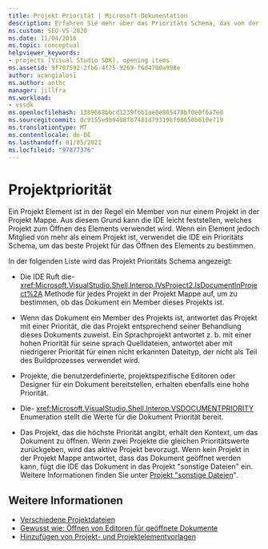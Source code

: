 ```yaml
---
title: Projekt Priorität | Microsoft-Dokumentation
description: Erfahren Sie mehr über das Prioritäts Schema, das von der Visual Studio-IDE verwendet wird, um das beste Projekt zum Öffnen eines Elements festzulegen, wenn das Element Mitglied von mehreren Projekten ist.
ms.custom: SEO-VS-2020
ms.date: 11/04/2016
ms.topic: conceptual
helpviewer_keywords:
- projects [Visual Studio SDK], opening items
ms.assetid: 9f707592-2fb6-4f75-9269-f6d4700a998e
author: acangialosi
ms.author: anthc
manager: jillfra
ms.workload:
- vssdk
ms.openlocfilehash: 1389668bbcd1239fbb1ae0e865478bf0e0f6a7e8
ms.sourcegitcommit: 0c9155e9b9408fb7481d79319bf08650b610e719
ms.translationtype: MT
ms.contentlocale: de-DE
ms.lasthandoff: 01/05/2021
ms.locfileid: "97877376"
---
```

# <a name="project-priority"></a>Projektpriorität
Ein Projekt Element ist in der Regel ein Member von nur einem Projekt in der Projekt Mappe. Aus diesem Grund kann die IDE leicht feststellen, welches Projekt zum Öffnen des Elements verwendet wird. Wenn ein Element jedoch Mitglied von mehr als einem Projekt ist, verwendet die IDE ein Prioritäts Schema, um das beste Projekt für das Öffnen des Elements zu bestimmen.

 In der folgenden Liste wird das Projekt Prioritäts Schema angezeigt:

- Die IDE Ruft die- <xref:Microsoft.VisualStudio.Shell.Interop.IVsProject2.IsDocumentInProject%2A> Methode für jedes Projekt in der Projekt Mappe auf, um zu bestimmen, ob das Dokument ein Member dieses Projekts ist.

- Wenn das Dokument ein Member des Projekts ist, antwortet das Projekt mit einer Priorität, die das Projekt entsprechend seiner Behandlung dieses Dokuments zuweist. Ein Sprachprojekt antwortet z. b. mit einer hohen Priorität für seine sprach Quelldateien, antwortet aber mit niedrigerer Priorität für einen nicht erkannten Dateityp, der nicht als Teil des Buildprozesses verwendet wird.

- Projekte, die benutzerdefinierte, projektspezifische Editoren oder Designer für ein Dokument bereitstellen, erhalten ebenfalls eine hohe Priorität.

- Die- <xref:Microsoft.VisualStudio.Shell.Interop.VSDOCUMENTPRIORITY> Enumeration stellt die Werte für die Dokument Priorität bereit.

- Das Projekt, das die höchste Priorität angibt, erhält den Kontext, um das Dokument zu öffnen. Wenn zwei Projekte die gleichen Prioritätswerte zurückgeben, wird das aktive Projekt bevorzugt. Wenn kein Projekt in der Projekt Mappe antwortet, dass das Dokument geöffnet werden kann, fügt die IDE das Dokument in das Projekt "sonstige Dateien" ein. Weitere Informationen finden Sie unter [Projekt "sonstige Dateien](../../extensibility/internals/miscellaneous-files-project.md)".

## <a name="see-also"></a>Weitere Informationen
- [Verschiedene Projektdateien](../../extensibility/internals/miscellaneous-files-project.md)
- [Gewusst wie: Öffnen von Editoren für geöffnete Dokumente](../../extensibility/how-to-open-editors-for-open-documents.md)
- [Hinzufügen von Projekt- und Projektelementvorlagen](../../extensibility/internals/adding-project-and-project-item-templates.md)
